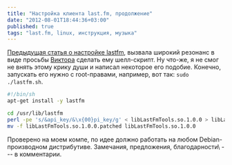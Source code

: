 ```yaml
---
title: "Настройка клиента last.fm, продолжение"
date: "2012-08-01T18:44:36+03:00"
published: true
tags: "last.fm, linux, инструкция, музыка"
---
```


[Предыдущая статья о настройке lastfm](/post/lastfmclient), вызвала широкий резонанс в виде просьбы
[Виктора](http://profiles.google.com/6alliapumob) сделать ему шелл-скрипт. Ну что-же, я не смог не внять этому крику
души и написал некоторое его подобие. Конечно, запускать его нужно с root-правами, например,
вот так: `sudo ./lastfm.sh`.

~~~~~bash
#!/bin/sh
apt-get install -y lastfm

cd /usr/lib/lastfm
perl -pe 's/&api_key/&\x{00}pi_key/g' < libLastFmTools.so.1.0.0 > libLastFmTools.so.1.0.0.patched
mv -f libLastFmTools.so.1.0.0.patched libLastFmTools.so.1.0.0
~~~~~

Проверено на моем компе, по идее должно работать на любом Debian-производном дистрибутиве. Замечания, предложения,
благодарности\ --- в комментарии.
